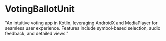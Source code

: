 # VotingBallotUnit
 "An intuitive voting app in Kotlin, leveraging AndroidX and MediaPlayer for seamless user experience. Features include symbol-based selection, audio feedback, and detailed views."
